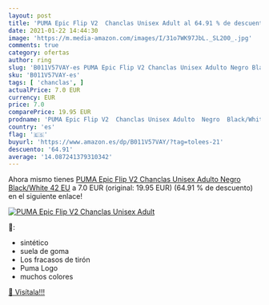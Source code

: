 ```yaml
---
layout: post
title: 'PUMA Epic Flip V2  Chanclas Unisex Adult al 64.91 % de descuento'
date: 2021-01-22 14:44:30
image: 'https://m.media-amazon.com/images/I/31o7WK97JbL._SL200_.jpg'
comments: true
category: ofertas
author: ring
slug: 'B011V57VAY-es PUMA Epic Flip V2 Chanclas Unisex Adulto Negro Black/White...'
sku: 'B011V57VAY-es'
tags: [ 'chanclas', ]
actualPrice: 7.0 EUR
currency: EUR
price: 7.0
comparePrice: 19.95 EUR
prodname: 'PUMA Epic Flip V2  Chanclas Unisex Adulto  Negro  Black/White   42 EU'
country: 'es'
flag: '🇪🇸'
buyurl: 'https://www.amazon.es/dp/B011V57VAY/?tag=tolees-21'
descuento: '64.91'
average: '14.087241379310342'
---
```


Ahora mismo tienes [PUMA Epic Flip V2  Chanclas Unisex Adulto  Negro  Black/White   42 EU](https://www.amazon.es/dp/B011V57VAY/?tag=tolees-21) a 7.0 EUR (original: 19.95 EUR) (64.91 %  de descuento) en el siguiente enlace!

[![PUMA Epic Flip V2  Chanclas Unisex Adult](https://m.media-amazon.com/images/I/31o7WK97JbL._SL200_.jpg)](https://www.amazon.es/dp/B011V57VAY/?tag=tolees-21)

🔎:

- sintético
- suela de goma
- Los fracasos de tirón
- Puma Logo
- muchos colores

[🛒 Visítala!!!](https://www.amazon.es/dp/B011V57VAY/?tag=tolees-21)
